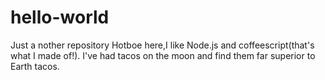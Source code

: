 # hello-world
Just a nother repository
Hotboe here,I like Node.js and coffeescript(that's what I made of!).
I've had tacos on the moon and find them far superior to Earth tacos.
